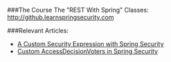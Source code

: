 ###The Course
The "REST With Spring" Classes: http://github.learnspringsecurity.com

###Relevant Articles:
- [A Custom Security Expression with Spring Security](http://www.baeldung.com/spring-security-create-new-custom-security-expression)
- [Custom AccessDecisionVoters in Spring Security](http://www.baeldung.com/spring-security-custom-voter)